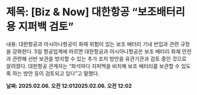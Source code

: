 # **제목: [Biz & Now] 대한항공 “보조배터리용 지퍼백 검토”**

  내용: 대한항공과 아시아나항공이 화재 위험이 있는 보조 배터리 기내 반입과 관련 규정을 강화한다. 5일 항공업계에 따르면 대한항공과 아시아나항공은 보조 배터리 화재 안전과 관련해 선반 보관을 방지할 수 있는 추가 조치 방안을 유관기관과 검토 중인 것으로 알려졌다. 대한항공 관계자는 “좌석마다 지퍼백을 비치해 보조 배터리를 보관할 수 있도록 하는 방안 등이 검토되고 있다”고 말했다.

  **날짜: 2025.02.06. 오전 12:012025.02.06. 오전 12:02**